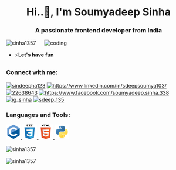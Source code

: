 
<h1 align="center">Hi..👋, I'm Soumyadeep Sinha</h1>
<h3 align="center">A passionate frontend developer from India</h3>

<img align="right" alt="coding" width="400" src="https://user-images.githubusercontent.com/55389276/140866485-8fb1c876-9a8f-4d6a-98dc-08c4981eaf70.gif">

<p align="left"> <img src="https://komarev.com/ghpvc/?username=sinha1357&label=Profile%20views&color=0e75b6&style=flat" alt="sinha1357" /> </p>

- ⚡**Let's have fun**

<h3 align="left">Connect with me:</h3>
<p align="left">
<a href="https://twitter.com/sindeepha123" target="blank"><img align="center" src="https://raw.githubusercontent.com/rahuldkjain/github-profile-readme-generator/master/src/images/icons/Social/twitter.svg" alt="sindeepha123" height="30" width="40" /></a>
<a href="https://linkedin.com/in/https://www.linkedin.com/in/sdeepsoumya103/" target="blank"><img align="center" src="https://raw.githubusercontent.com/rahuldkjain/github-profile-readme-generator/master/src/images/icons/Social/linked-in-alt.svg" alt="https://www.linkedin.com/in/sdeepsoumya103/" height="30" width="40" /></a>
<a href="https://stackoverflow.com/users/22638643" target="blank"><img align="center" src="https://raw.githubusercontent.com/rahuldkjain/github-profile-readme-generator/master/src/images/icons/Social/stack-overflow.svg" alt="22638643" height="30" width="40" /></a>
<a href="https://fb.com/https://www.facebook.com/soumyadeep.sinha.338" target="blank"><img align="center" src="https://raw.githubusercontent.com/rahuldkjain/github-profile-readme-generator/master/src/images/icons/Social/facebook.svg" alt="https://www.facebook.com/soumyadeep.sinha.338" height="30" width="40" /></a>
<a href="https://instagram.com/ig_sinha" target="blank"><img align="center" src="https://raw.githubusercontent.com/rahuldkjain/github-profile-readme-generator/master/src/images/icons/Social/instagram.svg" alt="ig_sinha" height="30" width="40" /></a>
<a href="https://discord.gg/sdeep_135" target="blank"><img align="center" src="https://raw.githubusercontent.com/rahuldkjain/github-profile-readme-generator/master/src/images/icons/Social/discord.svg" alt="sdeep_135" height="30" width="40" /></a>
</p>

<h3 align="left">Languages and Tools:</h3>
<p align="left"> <a href="https://www.cprogramming.com/" target="_blank" rel="noreferrer"> <img src="https://raw.githubusercontent.com/devicons/devicon/master/icons/c/c-original.svg" alt="c" width="40" height="40"/> </a> <a href="https://www.w3schools.com/css/" target="_blank" rel="noreferrer"> <img src="https://raw.githubusercontent.com/devicons/devicon/master/icons/css3/css3-original-wordmark.svg" alt="css3" width="40" height="40"/> </a> <a href="https://www.w3.org/html/" target="_blank" rel="noreferrer"> <img src="https://raw.githubusercontent.com/devicons/devicon/master/icons/html5/html5-original-wordmark.svg" alt="html5" width="40" height="40"/> </a> <a href="https://www.python.org" target="_blank" rel="noreferrer"> <img src="https://raw.githubusercontent.com/devicons/devicon/master/icons/python/python-original.svg" alt="python" width="40" height="40"/> </a> </p>

<p><img align="center" src="https://github-readme-stats.vercel.app/api/top-langs?username=sinha1357&show_icons=true&locale=en&layout=compact" alt="sinha1357" /></p>

<p><img align="center" src="https://github-readme-streak-stats.herokuapp.com/?user=sinha1357&" alt="sinha1357" /></p>
